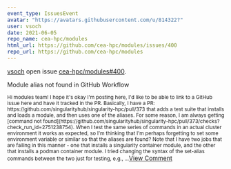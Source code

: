 ```yaml
---
event_type: IssuesEvent
avatar: "https://avatars.githubusercontent.com/u/814322?"
user: vsoch
date: 2021-06-05
repo_name: cea-hpc/modules
html_url: https://github.com/cea-hpc/modules/issues/400
repo_url: https://github.com/cea-hpc/modules
---
```


<a href='https://github.com/vsoch' target='_blank'>vsoch</a> open issue <a href='https://github.com/cea-hpc/modules/issues/400' target='_blank'>cea-hpc/modules#400</a>.

<p>Module alias not found in GitHub Workflow</p><small>Hi modules team! I hope it's okay I'm posting here, I'd like to be able to link to a GitHub issue here and have it tracked in the PR. Basically, I have a PR: https://github.com/singularityhub/singularity-hpc/pull/373 that adds a test suite that installs and loads a module, and then uses one of the aliases. For some reason, I am always getting [command not found](https://github.com/singularityhub/singularity-hpc/pull/373/checks?check_run_id=2751238754). When I test the same series of commands in an actual cluster environment it works as expected, so I'm thinking that I'm perhaps forgetting to set some environment variable or similar so that the aliases are found? Note that I have two jobs that are failing in this manner - one that installs a singularity container module, and the other that installs a podman container module. I tried changing the syntax of the set-alias commands between the two just for testing, e.g.,...</small><a href='https://github.com/cea-hpc/modules/issues/400' target='_blank'>View Comment</a>